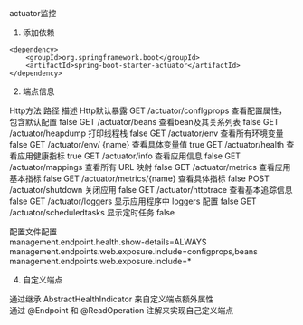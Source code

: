 actuator监控

1. 添加依赖

```
<dependency>
    <groupId>org.springframework.boot</groupId>
    <artifactId>spring-boot-starter-actuator</artifactId>
</dependency>
```

2. 端点信息

Http方法	路径	描述	Http默认暴露
GET	/actuator/conflgprops	查看配置属性，包含默认配置	false
GET	/actuator/beans	        查看bean及其关系列表	false
GET	/actuator/heapdump	打印线程栈	false
GET	/actuator/env	查看所有环境变量	false
GET	/actuator/env/ {name}	查看具体变量值	true
GET	/actuator/health	查看应用健康指标	true
GET	/actuator/info	查看应用信息	false
GET	/actuator/mappings	查看所有 URL 映射	false
GET	/actuator/metrics	查看应用基本指标	false
GET	/actuator/metrics/{name}	查看具体指标	false
POST	/actuator/shutdown	关闭应用	false
GET	/actuator/httptrace	查看基本追踪信息	false
GET	/actuator/loggers	显示应用程序中 loggers 配置	false
GET	/actuator/scheduledtasks	显示定时任务	false

配置文件配置  
management.endpoint.health.show-details=ALWAYS  
management.endpoints.web.exposure.include=configprops,beans  
management.endpoints.web.exposure.include=*

4. 自定义端点

通过继承 AbstractHealthIndicator 来自定义端点额外属性  
通过 @Endpoint 和 @ReadOperation 注解来实现自己定义端点
